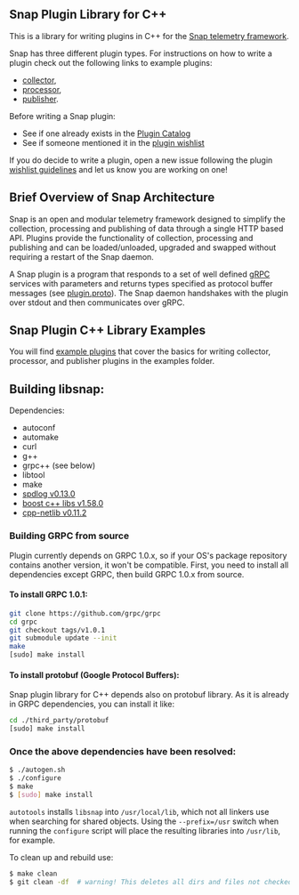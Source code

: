 <!--
http://www.apache.org/licenses/LICENSE-2.0.txt


Copyright 2016 Intel Corporation

Licensed under the Apache License, Version 2.0 (the "License");
you may not use this file except in compliance with the License.
You may obtain a copy of the License at

    http://www.apache.org/licenses/LICENSE-2.0

Unless required by applicable law or agreed to in writing, software
distributed under the License is distributed on an "AS IS" BASIS,
WITHOUT WARRANTIES OR CONDITIONS OF ANY KIND, either express or implied.
See the License for the specific language governing permissions and
limitations under the License.
-->

## Snap Plugin Library for C++

This is a library for writing plugins in C++ for the [Snap telemetry framework](https://github.com/intelsdi-x/snap).

Snap has three different plugin types. For instructions on how to write a plugin check out the following links to example plugins:
* [collector](examples/collector/README.md),
* [processor](examples/processor/README.md),
* [publisher](examples/publisher/README.md).

Before writing a Snap plugin:

* See if one already exists in the [Plugin Catalog](https://github.com/intelsdi-x/snap/blob/master/docs/PLUGIN_CATALOG.md)
* See if someone mentioned it in the [plugin wishlist](https://github.com/intelsdi-x/snap/labels/plugin-wishlist)

If you do decide to write a plugin, open a new issue following the plugin [wishlist guidelines](https://github.com/intelsdi-x/snap/blob/master/docs/PLUGIN_CATALOG.md#wish-list) and let us know you are working on one!

## Brief Overview of Snap Architecture

Snap is an open and modular telemetry framework designed to simplify the collection, processing and publishing of data through a single HTTP based API. Plugins provide the functionality of collection, processing and publishing and can be loaded/unloaded, upgraded and swapped without requiring a restart of the Snap daemon.

A Snap plugin is a program that responds to a set of well defined [gRPC](http://www.grpc.io/) services with parameters and returns types specified as protocol buffer messages (see [plugin.proto](https://github.com/intelsdi-x/snap/blob/master/control/plugin/rpc/plugin.proto)). The Snap daemon handshakes with the plugin over stdout and then communicates over gRPC.

## Snap Plugin C++ Library Examples
You will find [example plugins](examples) that cover the basics for writing collector, processor, and publisher plugins in the examples folder.

## Building libsnap:

Dependencies:
* autoconf
* automake
* curl
* g++
* grpc++ (see below)
* libtool
* make
* [spdlog v0.13.0](https://github.com/gabime/spdlog/releases)
* [boost c++ libs v1.58.0](http://www.boost.org)
* [cpp-netlib v0.11.2](http://cpp-netlib.org)

### Building GRPC from source

Plugin currently depends on GRPC 1.0.x, so if your OS's package repository contains another version, it won't be compatible.
First, you need to install all dependencies except GRPC, then build GRPC 1.0.x from source.

#### To install GRPC 1.0.1:
```bash
git clone https://github.com/grpc/grpc
cd grpc
git checkout tags/v1.0.1
git submodule update --init
make
[sudo] make install
```

#### To install protobuf (Google Protocol Buffers):
Snap plugin library for C++ depends also on protobuf library. As it is already in GRPC dependencies, you can install it like:
```bash
cd ./third_party/protobuf
[sudo] make install
```

### Once the above dependencies have been resolved:

```sh
$ ./autogen.sh
$ ./configure
$ make
$ [sudo] make install
```

`autotools` installs `libsnap` into `/usr/local/lib`, which not all linkers use when searching for shared objects.  Using the `--prefix=/usr` switch when running the `configure` script will place the resulting libraries into `/usr/lib`, for example.

To clean up and rebuild use:
```sh
$ make clean
$ git clean -df  # warning! This deletes all dirs and files not checked in.  Be sure to check in any new files before running `git clean`.
```
